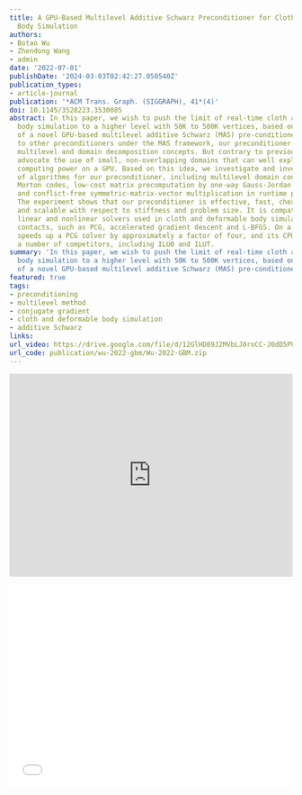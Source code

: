 ```yaml
---
title: A GPU-Based Multilevel Additive Schwarz Preconditioner for Cloth and Deformable
  Body Simulation
authors:
- Botao Wu
- Zhendong Wang
- admin
date: '2022-07-01'
publishDate: '2024-03-03T02:42:27.050540Z'
publication_types:
- article-journal
publication: '*ACM Trans. Graph. (SIGGRAPH), 41*(4)'
doi: 10.1145/3528223.3530085
abstract: In this paper, we wish to push the limit of real-time cloth and deformable
  body simulation to a higher level with 50K to 500K vertices, based on the development
  of a novel GPU-based multilevel additive Schwarz (MAS) pre-conditioner. Similar
  to other preconditioners under the MAS framework, our preconditioner naturally adopts
  multilevel and domain decomposition concepts. But contrary to previous works, we
  advocate the use of small, non-overlapping domains that can well explore the parallel
  computing power on a GPU. Based on this idea, we investigate and invent a series
  of algorithms for our preconditioner, including multilevel domain construction using
  Morton codes, low-cost matrix precomputation by one-way Gauss-Jordan elimination,
  and conflict-free symmetric-matrix-vector multiplication in runtime preconditioning.
  The experiment shows that our preconditioner is effective, fast, cheap to precompute
  and scalable with respect to stiffness and problem size. It is compatible with many
  linear and nonlinear solvers used in cloth and deformable body simulation with dynamic
  contacts, such as PCG, accelerated gradient descent and L-BFGS. On a GPU, our preconditioner
  speeds up a PCG solver by approximately a factor of four, and its CPU version outperforms
  a number of competitors, including ILU0 and ILUT.
summary: 'In this paper, we wish to push the limit of real-time cloth and deformable
  body simulation to a higher level with 50K to 500K vertices, based on the development
  of a novel GPU-based multilevel additive Schwarz (MAS) pre-conditioner.'
featured: true
tags:
- preconditioning
- multilevel method
- conjugate gradient
- cloth and deformable body simulation
- additive Schwarz
links:
url_video: https://drive.google.com/file/d/12GlHD89J2MVbLJ0roCC-J0dD5PUSYkSW/view
url_code: publication/wu-2022-gbm/Wu-2022-GBM.zip
---
```


<p align="center">
<iframe width="100%" height="360" src="https://www.youtube.com/embed/TH5g8TuKIkk?si=esqb7xKF4dvqRveA" title="YouTube video player" frameborder="0" allow="accelerometer; autoplay; clipboard-write; encrypted-media; gyroscope; picture-in-picture; web-share" allowfullscreen></iframe>
</p>
<p align="center">
<iframe width="100%" height="360" src="//player.bilibili.com/player.html?aid=511687484&bvid=BV19u41167Ma&cid=724739537&p=1" scrolling="no" border="0" frameborder="no" framespacing="0" allowfullscreen="true"> </iframe>
</p>
